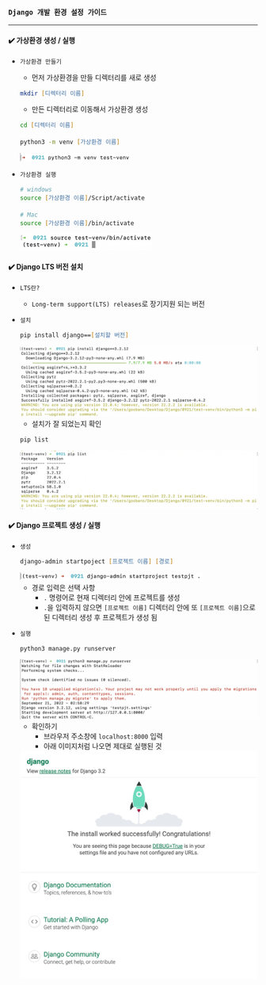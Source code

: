 ### `Django 개발 환경 설정 가이드`

***



#### ✔️ 가상환경 생성 / 실행

- `가상환경 만들기`

  - 먼저 가상환경을 만들 디렉터리를 새로 생성

  ```zsh
  mkdir [디렉터리 이름]
  ```

  - 만든 디렉터리로 이동해서 가상환경 생성

  ```zsh
  cd [디렉터리 이름]
  
  python3 -m venv [가상환경 이름]
  ```

  <img src="readme.assets/testvenv.png" style="zoom:50%;" />

- `가상환경 실행`

  ```zsh
  # windows
  source [가상환경 이름]/Script/activate
  
  # Mac
  source [가상환경 이름]/bin/activate
  ```

  <img src="readme.assets/source.png" style="zoom:50%;" />





#### ✔️ Django LTS 버전 설치

- `LTS란?`

  - `Long-term support(LTS) releases`로 장기지원 되는 버전

- `설치`

  ```zsh
  pip install django==[설치할 버전]
  ```

  <img src="readme.assets/install.png" style="zoom:50%;" />

  - 설치가 잘 되었는지 확인

  ```zsh
  pip list
  ```

  <img src="readme.assets/list.png" style="zoom:50%;" />





#### ✔️ Django 프로젝트 생성 / 실행

- `생성`

  ```zsh
  django-admin startpoject [프로젝트 이름] [경로]
  ```

  <img src="readme.assets/startproject.png" style="zoom:50%;" />

  - 경로 입력은 선택 사항
    - `.` 명령어로 현재 디렉터리 안에 프로젝트를 생성
    - `.`을 입력하지 않으면 `[프로젝트 이름]` 디렉터리 안에 또 `[프로젝트 이름]`으로 된 디렉터리 생성 후 프로젝트가 생성 됨

- `실행`

  ```zsh
  python3 manage.py runserver
  ```

  <img src="readme.assets/runserver.png" style="zoom:50%;" />

  - 확인하기
    - 브라우저 주소창에 `localhost:8000` 입력
    - 아래 이미지처럼 나오면 제대로 실행된 것

  <img src="readme.assets/Screenshot.JPG" style="zoom:50%;" />

  